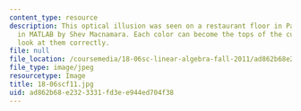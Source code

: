 ```yaml
---
content_type: resource
description: This optical illusion was seen on a restaurant floor in Paris, and coded
  in MATLAB by Shev Macnamara. Each color can become the tops of the cubes if you
  look at them correctly.
file: null
file_location: /coursemedia/18-06sc-linear-algebra-fall-2011/ad862b68e2323331fd3ee944ed704f38_18-06scf11.jpg
file_type: image/jpeg
resourcetype: Image
title: 18-06scf11.jpg
uid: ad862b68-e232-3331-fd3e-e944ed704f38
---
```

